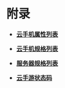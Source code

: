 # 附录<a name="ZH-CN_TOPIC_0149269148"></a>

-   **[云手机属性列表](云手机属性列表.md)**  

-   **[云手机规格列表](云手机规格列表.md)**  

-   **[服务器规格列表](服务器规格列表.md)**  

-   **[云手游状态码](云手游状态码.md)**  


